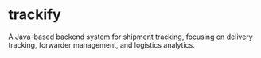 # trackify
A Java-based backend system for shipment tracking, focusing on delivery tracking, forwarder management, and logistics analytics.
